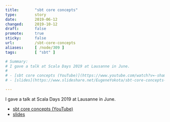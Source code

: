```yaml
---
title:       "sbt core concepts"
type:        story
date:        2019-06-12
changed:     2019-10-12
draft:       false
promote:     true
sticky:      false
url:         /sbt-core-concepts
aliases:     [ /node/309 ]
tags:        [ "sbt" ]

# Summary:
# I gave a talk at Scala Days 2019 at Lausanne in June.
# 
# - [sbt core concepts (YouTube)](https://www.youtube.com/watch?v=-shamsTC7rQ)
# - [slides](https://www.slideshare.net/EugeneYokota/sbt-core-concepts-scalamatsuri-2019)

---
```

I gave a talk at Scala Days 2019 at Lausanne in June.

- [sbt core concepts (YouTube)](https://www.youtube.com/watch?v=-shamsTC7rQ)
- [slides](https://www.slideshare.net/EugeneYokota/sbt-core-concepts-scalamatsuri-2019)
<!--more-->

